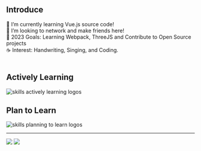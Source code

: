 <div align="center">
</div>
<h2>Introduce</h2>
🌳 I’m currently learning Vue.js source code! <br> 
🐾 I’m looking to network and make friends here! <br>
🌊 2023 Goals: Learning Webpack, ThreeJS and Contribute to Open Source projects <br>
☕ Interest: Handwriting, Singing, and Coding. <br>
<br>
<div align="left">
  <h2> <strong> Actively Learning </strong></h2>
  <!--  &perline=3  -->
  <img src="https://skillicons.dev/icons?i=vue,vite,webpack,flutter,react,ts,html,css,js" alt="skills actively learning logos"> <br> 
  <h2> <strong> Plan to Learn </strong></h2>
  <img src="https://skillicons.dev/icons?i=svelte,sass,tailwind,nuxt,electron" alt="skills planning to learn logos">
</div>
<hr />
<img src="https://github-readme-stats.vercel.app/api?username=Pursuit01&show_icons=true&hide_title=false&theme=transparent)](https://github.com/anuraghazra/github-readme-stats" />

<img src="https://github-readme-stats.vercel.app/api/top-langs/?username=Pursuit01&hide_progress=false&theme=transparent)](https://github.com/anuraghazra/github-readme-stats" />
